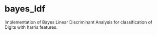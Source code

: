 # bayes_ldf
Implementation of Bayes Linear Discriminant Analysis for classification of Digits with harris features.
